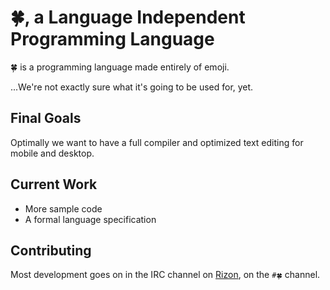 # 🍀, a Language Independent Programming Language

🍀 is a programming language made entirely of emoji.

...We're not exactly sure what it's going to be used for, yet.

## Final Goals
Optimally we want to have a full compiler and optimized text editing for mobile and desktop.

## Current Work
* More sample code
* A formal language specification

## Contributing

Most development goes on in the IRC channel on [Rizon](http://rizon.net), on the ```#🍀``` channel.

